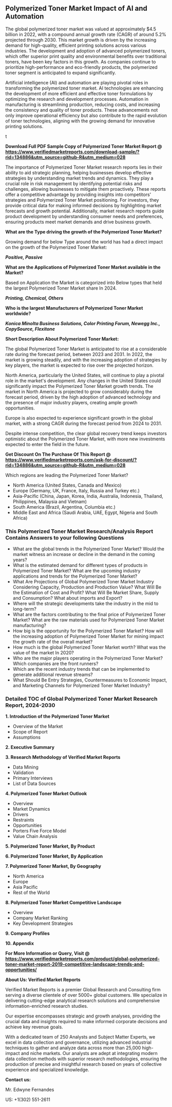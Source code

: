 <h2>Polymerized Toner Market Impact of AI and Automation</h2><p>The global polymerized toner market was valued at approximately $4.5 billion in 2022, with a compound annual growth rate (CAGR) of around 5.2% projected through 2030. This market growth is driven by the increasing demand for high-quality, efficient printing solutions across various industries. The development and adoption of advanced polymerized toners, which offer superior print quality and environmental benefits over traditional toners, have been key factors in this growth. As companies continue to prioritize high-performance and eco-friendly products, the polymerized toner segment is anticipated to expand significantly.</p><p>Artificial intelligence (AI) and automation are playing pivotal roles in transforming the polymerized toner market. AI technologies are enhancing the development of more efficient and effective toner formulations by optimizing the research and development processes. Automation in manufacturing is streamlining production, reducing costs, and increasing the consistency and quality of toner products. These advancements not only improve operational efficiency but also contribute to the rapid evolution of toner technologies, aligning with the growing demand for innovative printing solutions.</p>t</p><p id="" class=""><strong>Download Full PDF Sample Copy of Polymerized Toner Market Report @ <a href="https://www.verifiedmarketreports.com/download-sample/?rid=134886&utm_source=github-R&utm_medium=028" target="_blank">https://www.verifiedmarketreports.com/download-sample/?rid=134886&utm_source=github-R&utm_medium=028</a></strong></p><p>The importance of&nbsp;Polymerized Toner Market research reports lies in their ability to aid strategic planning, helping businesses develop effective strategies by understanding market trends and dynamics. They play a crucial role in risk management by identifying potential risks and challenges, allowing businesses to mitigate them proactively. These reports offer a competitive advantage by providing insights into competitors' strategies and Polymerized Toner Market positioning. For investors, they provide critical data for making informed decisions by highlighting market forecasts and growth potential. Additionally, market research reports guide product development by understanding consumer needs and preferences, ensuring products meet market demands and drive business growth.</p><p><strong>What are the&nbsp;Type driving the growth of the Polymerized Toner Market?</strong></p><p id="" class="">Growing demand for below Type around the world has had a direct impact on the growth of the Polymerized Toner Market:</p><em><strong>Positive, Passive</strong></em></p><strong>What are the&nbsp;Applications&nbsp;of Polymerized Toner Market available in the Market?</strong></p><p id="" class="">Based on Application the Market is categorized into Below types that held the largest Polymerized Toner Market share In 2024.</p><em><strong>Printing, Chemical, Others</strong></em></p><strong>Who is the largest Manufacturers of Polymerized Toner Market worldwide?</strong></p><p><em><strong>Konica Minolta Business Solutions, Color Printing Forum, Newegg Inc., CopySource, Flexitone</strong></em></p><p id="" class=""><strong>Short Description About Polymerized Toner Market:</strong></p><p>The global Polymerized Toner Market is anticipated to rise at a considerable rate during the forecast period, between 2023 and 2031. In 2022, the market is growing steadily, and with the increasing adoption of strategies by key players, the market is expected to rise over the projected horizon.</p><p>North America, particularly the United States, will continue to play a pivotal role in the market's development. Any changes in the United States could significantly impact the Polymerized Toner Market growth trends. The market in North America is projected to grow considerably during the forecast period, driven by the high adoption of advanced technology and the presence of major industry players, creating ample growth opportunities.</p><p>Europe is also expected to experience significant growth in the global market, with a strong CAGR during the forecast period from 2024 to 2031.</p><p>Despite intense competition, the clear global recovery trend keeps investors optimistic about the Polymerized Toner Market, with more new investments expected to enter the field in the future.</p><p id="" class=""><strong>Get Discount On The Purchase Of This Report @ <a href="https://www.verifiedmarketreports.com/ask-for-discount/?rid=134886&utm_source=github-R&utm_medium=028" target="_blank">https://www.verifiedmarketreports.com/ask-for-discount/?rid=134886&utm_source=github-R&utm_medium=028</a></strong></p>Which regions are leading the Polymerized Toner Market?</p><ul><li>North America (United States, Canada and Mexico)</li><li>Europe (Germany, UK, France, Italy, Russia and Turkey etc.)</li><li>Asia-Pacific (China, Japan, Korea, India, Australia, Indonesia, Thailand, Philippines, Malaysia and Vietnam)</li><li>South America (Brazil, Argentina, Columbia etc.)</li><li>Middle East and Africa (Saudi Arabia, UAE, Egypt, Nigeria and South Africa)</li></ul><h3 id="" class="">This Polymerized Toner Market Research/Analysis Report Contains Answers to your following Questions</h3><ul><li>What are the global trends in the Polymerized Toner Market? Would the market witness an increase or decline in the demand in the coming years?</li><li>What is the estimated demand for different types of products in Polymerized Toner Market? What are the upcoming industry applications and trends for the Polymerized Toner Market?</li><li>What Are Projections of Global Polymerized Toner Market Industry Considering Capacity, Production and Production Value? What Will Be the Estimation of Cost and Profit? What Will Be Market Share, Supply and Consumption? What about imports and Export?</li><li>Where will the strategic developments take the industry in the mid to long-term?</li><li>What are the factors contributing to the final price of Polymerized Toner Market? What are the raw materials used for Polymerized Toner Market manufacturing?</li><li>How big is the opportunity for the Polymerized Toner Market? How will the increasing adoption of Polymerized Toner Market for mining impact the growth rate of the overall market?</li><li>How much is the global Polymerized Toner Market worth? What was the value of the market In 2020?</li><li>Who are the major players operating in the Polymerized Toner Market? Which companies are the front runners?</li><li>Which are the recent industry trends that can be implemented to generate additional revenue streams?</li><li>What Should Be Entry Strategies, Countermeasures to Economic Impact, and Marketing Channels for Polymerized Toner Market Industry?</li></ul><h3 id="" class="">Detailed TOC of Global Polymerized Toner Market Research Report, 2024-2030</h3><p id="" class=""><strong>1. Introduction of the Polymerized Toner Market</strong></p><ul><li>Overview of the Market</li><li>Scope of Report</li><li>Assumptions</li></ul><p id="" class=""><strong>2. Executive Summary</strong></p><p id="" class=""><strong>3. Research Methodology of Verified Market Reports</strong></p><ul><li>Data Mining</li><li>Validation</li><li>Primary Interviews</li><li>List of Data Sources</li></ul><p id="" class=""><strong>4. Polymerized Toner Market Outlook</strong></p><ul><li>Overview</li><li>Market Dynamics</li><li>Drivers</li><li>Restraints</li><li>Opportunities</li><li>Porters Five Force Model</li><li>Value Chain Analysis</li></ul><p id="" class=""><strong>5. Polymerized Toner Market, By Product</strong></p><p id="" class=""><strong>6. Polymerized Toner Market, By Application</strong></p><p id="" class=""><strong>7. Polymerized Toner Market, By Geography</strong></p><ul><li>North America</li><li>Europe</li><li>Asia Pacific</li><li>Rest of the World</li></ul><p id="" class=""><strong>8. Polymerized Toner Market Competitive Landscape</strong></p><ul><li>Overview</li><li>Company Market Ranking</li><li>Key Development Strategies</li></ul><p id="" class=""><strong>9. Company Profiles</strong></p><p id="" class=""><strong>10. Appendix</strong></p><p id="" class=""><strong>For More Information or Query, Visit @ <a href="https://www.verifiedmarketreports.com/product/global-polymerized-toner-market-report-2019-competitive-landscape-trends-and-opportunities/" target="_blank">https://www.verifiedmarketreports.com/product/global-polymerized-toner-market-report-2019-competitive-landscape-trends-and-opportunities/</a></strong></p><p id="" class=""><strong>About Us: Verified Market Reports</strong></p><p id="" class="">Verified Market Reports is a premier Global Research and Consulting firm serving a diverse clientele of over 5000+ global customers. We specialize in delivering cutting-edge analytical research solutions and comprehensive information-enriched research studies.</p><p id="" class="">Our expertise encompasses strategic and growth analyses, providing the crucial data and insights required to make informed corporate decisions and achieve key revenue goals.</p><p id="" class="">With a dedicated team of 250 Analysts and Subject Matter Experts, we excel in data collection and governance, utilizing advanced industrial techniques to gather and analyze data across more than 25,000 high-impact and niche markets. Our analysts are adept at integrating modern data collection methods with superior research methodologies, ensuring the production of precise and insightful research based on years of collective experience and specialized knowledge.</p><p id="" class=""><strong>Contact us:</strong></p><p id="" class="">Mr. Edwyne Fernandes</p><p id="" class="">US: +1(302) 551-2611</p>